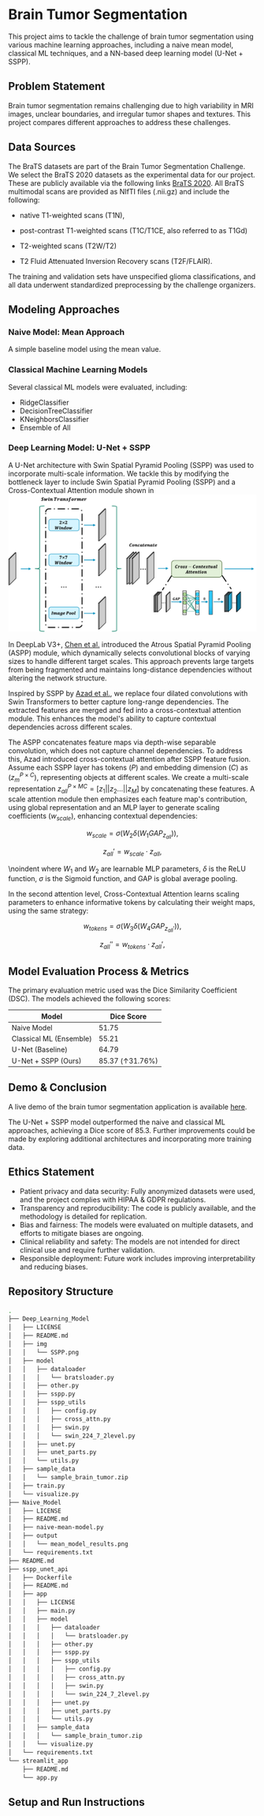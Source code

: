 # Brain Tumor Segmentation

This project aims to tackle the challenge of brain tumor segmentation using various machine learning approaches, including a naive mean model, classical ML techniques, and a NN-based deep learning model (U-Net + SSPP).

## Problem Statement

Brain tumor segmentation remains challenging due to high variability in MRI images, unclear boundaries, and irregular tumor shapes and textures. This project compares different approaches to address these challenges.

## Data Sources

The BraTS datasets are part of the Brain Tumor Segmentation Challenge. We select the BraTS 2020 datasets as the experimental data for our project. These are publicly available via the following links [BraTS 2020](https://www.med.upenn.edu/cbica/brats2020/data.html). All BraTS multimodal scans are provided as NIfTI files (.nii.gz) and include the following: 

- native T1-weighted scans (T1N), 

- post-contrast T1-weighted scans (T1C/T1CE, also referred to as T1Gd)

- T2-weighted scans (T2W/T2)

- T2 Fluid Attenuated Inversion Recovery scans (T2F/FLAIR). 

The training and validation sets have unspecified glioma classifications, and all data underwent standardized preprocessing by the challenge organizers.

## Modeling Approaches

### Naive Model: Mean Approach

A simple baseline model using the mean value.

### Classical Machine Learning Models

Several classical ML models were evaluated, including:
- RidgeClassifier
- DecisionTreeClassifier
- KNeighborsClassifier
- Ensemble of All

### Deep Learning Model: U-Net + SSPP

A U-Net architecture with Swin Spatial Pyramid Pooling (SSPP) was used to incorporate multi-scale information. We tackle this by modifying the bottleneck layer to include Swin Spatial Pyramid Pooling (SSPP) and a Cross-Contextual Attention module shown in ![Figure](https://github.com/WendyWAAAAANG/Medical_Image_Segmentation_APP/blob/ash-reina/img/SSPP.png)

In DeepLab V3+, [Chen et al.](https://arxiv.org/abs/1706.05587) introduced the Atrous Spatial Pyramid Pooling (ASPP) module, which dynamically selects convolutional blocks of varying sizes to handle different target scales. This approach prevents large targets from being fragmented and maintains long-distance dependencies without altering the network structure.

Inspired by SSPP by [Azad et al.](https://arxiv.org/abs/2208.00713), we replace four dilated convolutions with Swin Transformers to better capture long-range dependencies. The extracted features are merged and fed into a cross-contextual attention module. This enhances the model's ability to capture contextual dependencies across different scales.

The ASPP concatenates feature maps via depth-wise separable convolution, which does not capture channel dependencies. To address this, Azad introduced cross-contextual attention after SSPP feature fusion. Assume each SSPP layer has tokens ($P$) and embedding dimension ($C$) as ($z_{m}^{P \times C}$), representing objects at different scales. We create a multi-scale representation $z_{all}^{P \times MC} = [z_1||z_2...||z_M]$ by concatenating these features. A scale attention module then emphasizes each feature map's contribution, using global representation and an MLP layer to generate scaling coefficients ($w_{scale}$), enhancing contextual dependencies:

$$
w_{scale} = \sigma(W_2\delta(W_1GAP_{z_{all}})),
$$

$$
z_{all}' = w_{scale} \cdot z_{all},
$$


\noindent where $W_1$ and $W_2$ are learnable MLP parameters, $\delta$ is the ReLU function, $\sigma$ is the Sigmoid function, and GAP is global average pooling.

In the second attention level, Cross-Contextual Attention learns scaling parameters to enhance informative tokens by calculating their weight maps, using the same strategy:

$$
w_{tokens} = \sigma(W_3\delta(W_4GAP_{z_{all}'})),
$$

$$
z_{all}'' = w_{tokens} \cdot z_{all}',
$$


## Model Evaluation Process & Metrics

The primary evaluation metric used was the Dice Similarity Coefficient (DSC). The models achieved the following scores:

| Model                     | Dice Score |
|---------------------------|------------|
| Naive Model               | 51.75      |
| Classical ML (Ensemble)   | 55.21      | 
| U-Net (Baseline)          | 64.79      |
| U-Net + SSPP (Ours)       | 85.37 (↑31.76%)       |

## Demo & Conclusion

A live demo of the brain tumor segmentation application is available [here](https://www.youtube.com/watch?v=kiEGwjW3Hzk).

The U-Net + SSPP model outperformed the naive and classical ML approaches, achieving a Dice score of 85.3. Further improvements could be made by exploring additional architectures and incorporating more training data.

## Ethics Statement

- Patient privacy and data security: Fully anonymized datasets were used, and the project complies with HIPAA & GDPR regulations.
- Transparency and reproducibility: The code is publicly available, and the methodology is detailed for replication.
- Bias and fairness: The models were evaluated on multiple datasets, and efforts to mitigate biases are ongoing.
- Clinical reliability and safety: The models are not intended for direct clinical use and require further validation.
- Responsible deployment: Future work includes improving interpretability and reducing biases.

## Repository Structure

```sh
.
├── Deep_Learning_Model
│   ├── LICENSE
│   ├── README.md
│   ├── img
│   │   └── SSPP.png
│   ├── model
│   │   ├── dataloader
│   │   │   └── bratsloader.py
│   │   ├── other.py
│   │   ├── sspp.py
│   │   ├── sspp_utils
│   │   │   ├── config.py
│   │   │   ├── cross_attn.py
│   │   │   ├── swin.py
│   │   │   └── swin_224_7_2level.py
│   │   ├── unet.py
│   │   ├── unet_parts.py
│   │   └── utils.py
│   ├── sample_data
│   │   └── sample_brain_tumor.zip
│   ├── train.py
│   └── visualize.py
├── Naive_Model
│   ├── LICENSE
│   ├── README.md
│   ├── naive-mean-model.py
│   ├── output
│   │   └── mean_model_results.png
│   └── requirements.txt
├── README.md
├── sspp_unet_api
│   ├── Dockerfile
│   ├── README.md
│   ├── app
│   │   ├── LICENSE
│   │   ├── main.py
│   │   ├── model
│   │   │   ├── dataloader
│   │   │   │   └── bratsloader.py
│   │   │   ├── other.py
│   │   │   ├── sspp.py
│   │   │   ├── sspp_utils
│   │   │   │   ├── config.py
│   │   │   │   ├── cross_attn.py
│   │   │   │   ├── swin.py
│   │   │   │   └── swin_224_7_2level.py
│   │   │   ├── unet.py
│   │   │   ├── unet_parts.py
│   │   │   └── utils.py
│   │   ├── sample_data
│   │   │   └── sample_brain_tumor.zip
│   │   └── visualize.py
│   └── requirements.txt
└── streamlit_app
    ├── README.md
    └── app.py
```

## Setup and Run Instructions
